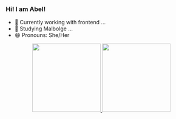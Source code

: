 ### Hi! I am Abel!

- 🔭 Currently working with frontend ...
- 🌱 Studying Malbolge ...
- 😄 Pronouns: She/Her

<div align="center">
  <a href="https://github.com/AbelSkeet">
  <img height="180em" src="https://github-readme-stats.vercel.app/api?username=rafaballerini&show_icons=true&theme=dracula&include_all_commits=true&count_private=true"/>
  <img height="180em" src="https://github-readme-stats.vercel.app/api/top-langs/?username=rafaballerini&layout=compact&langs_count=7&theme=dracula"/>
</div>

